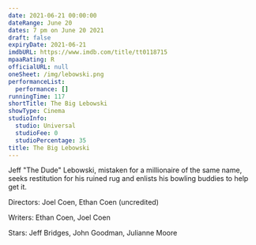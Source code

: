 ```yaml
---
date: 2021-06-21 00:00:00
dateRange: June 20
dates: 7 pm on June 20 2021
draft: false
expiryDate: 2021-06-21
imdbURL: https://www.imdb.com/title/tt0118715
mpaaRating: R
officialURL: null
oneSheet: /img/lebowski.png
performanceList:
  performance: []
runningTime: 117
shortTitle: The Big Lebowski
showType: Cinema
studioInfo:
  studio: Universal
  studioFee: 0
  studioPercentage: 35
title: The Big Lebowski
---
```


Jeff "The Dude" Lebowski, mistaken for a millionaire of the same name, seeks restitution for his ruined rug and enlists his bowling buddies to help get it.

Directors: Joel Coen, Ethan Coen (uncredited)

Writers: Ethan Coen, Joel Coen

Stars: Jeff Bridges, John Goodman, Julianne Moore